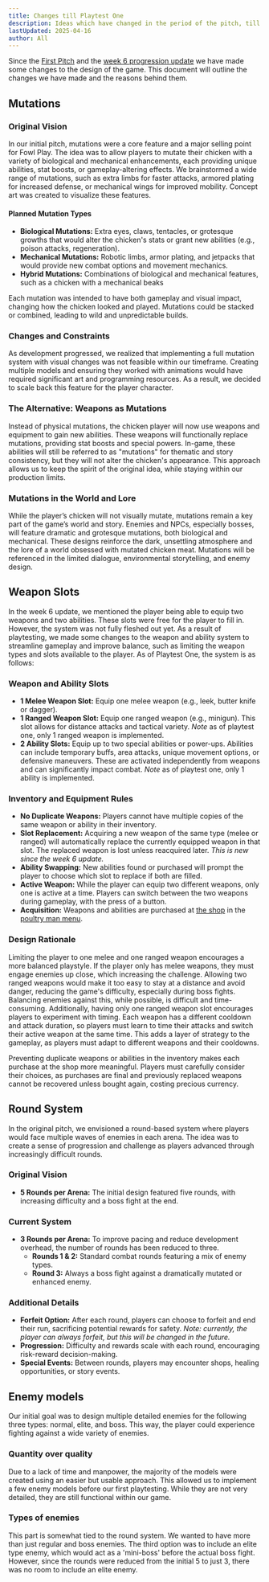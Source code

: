 ```yaml
---
title: Changes till Playtest One
description: Ideas which have changed in the period of the pitch, till playtest one
lastUpdated: 2025-04-16
author: All
---
```


Since the [First Pitch](/fowl-play/production/pitches/pitch-document) and the [week 6 progression update](/fowl-play/production/pitches/week-6-progress-update) we have made some changes to the design of the game. This document will outline the changes we have made and the reasons behind them.

## Mutations

### Original Vision

In our initial pitch, mutations were a core feature and a major selling point for Fowl Play. The idea was to allow players to mutate their chicken with a variety of biological and mechanical enhancements, each providing unique abilities, stat boosts, or gameplay-altering effects. We brainstormed a wide range of mutations, such as extra limbs for faster attacks, armored plating for increased defense, or mechanical wings for improved mobility. Concept art was created to visualize these features.

#### Planned Mutation Types

- **Biological Mutations:** Extra eyes, claws, tentacles, or grotesque growths that would alter the chicken's stats or grant new abilities (e.g., poison attacks, regeneration).
- **Mechanical Mutations:** Robotic limbs, armor plating, and jetpacks that would provide new combat options and movement mechanics.
- **Hybrid Mutations:** Combinations of biological and mechanical features, such as a chicken with a mechanical beaks

Each mutation was intended to have both gameplay and visual impact, changing how the chicken looked and played. Mutations could be stacked or combined, leading to wild and unpredictable builds.

### Changes and Constraints

As development progressed, we realized that implementing a full mutation system with visual changes was not feasible within our timeframe. Creating multiple models and ensuring they worked with animations would have required significant art and programming resources. As a result, we decided to scale back this feature for the player character.

### The Alternative: Weapons as Mutations

Instead of physical mutations, the chicken player will now use weapons and equipment to gain new abilities. These weapons will functionally replace mutations, providing stat boosts and special powers. In-game, these abilities will still be referred to as "mutations" for thematic and story consistency, but they will not alter the chicken's appearance. This approach allows us to keep the spirit of the original idea, while staying within our production limits.

### Mutations in the World and Lore

While the player’s chicken will not visually mutate, mutations remain a key part of the game’s world and story. Enemies and NPCs, especially bosses, will feature dramatic and grotesque mutations, both biological and mechanical. These designs reinforce the dark, unsettling atmosphere and the lore of a world obsessed with mutated chicken meat. Mutations will be referenced in the limited dialogue, environmental storytelling, and enemy design.

## Weapon Slots

In the week 6 update, we mentioned the player being able to equip two weapons and two abilities. These slots were free for the player to fill in. However, the system was not fully fleshed out yet. As a result of playtesting, we made some changes to the weapon and ability system to streamline gameplay and improve balance, such as limiting the weapon types and slots available to the player. As of Playtest One, the system is as follows:

### Weapon and Ability Slots

- **1 Melee Weapon Slot:** Equip one melee weapon (e.g., leek, butter knife or dagger).
- **1 Ranged Weapon Slot:** Equip one ranged weapon (e.g., minigun). This slot allows for distance attacks and tactical variety. _Note_ as of playtest one, only 1 ranged weapon is implemented.
- **2 Ability Slots:** Equip up to two special abilities or power-ups. Abilities can include temporary buffs, area attacks, unique movement options, or defensive maneuvers. These are activated independently from weapons and can significantly impact combat. _Note_ as of playtest one, only 1 ability is implemented.

### Inventory and Equipment Rules

- **No Duplicate Weapons:** Players cannot have multiple copies of the same weapon or ability in their inventory.
- **Slot Replacement:** Acquiring a new weapon of the same type (melee or ranged) will automatically replace the currently equipped weapon in that slot. The replaced weapon is lost unless reacquired later. _This is new since the week 6 update._
- **Ability Swapping:** New abilities found or purchased will prompt the player to choose which slot to replace if both are filled.
- **Active Weapon:** While the player can equip two different weapons, only one is active at a time. Players can switch between the two weapons during gameplay, with the press of a button.
- **Acquisition:** Weapons and abilities are purchased at [the shop](/fowl-play/gameplay/game-progression/shop) in the [poultry man menu](/fowl-play/gameplay/user-interface/poultry-man).

### Design Rationale

Limiting the player to one melee and one ranged weapon encourages a more balanced playstyle. If the player only has melee weapons, they must engage enemies up close, which increasing the challenge. Allowing two ranged weapons would make it too easy to stay at a distance and avoid danger, reducing the game's difficulty, especially during boss fights. Balancing enemies against this, while possible, is difficult and time-consuming.
Additionally, having only one ranged weapon slot encourages players to experiment with timing. Each weapon has a different cooldown and attack duration, so players must learn to time their attacks and switch their active weapon at the same time. This adds a layer of strategy to the gameplay, as players must adapt to different weapons and their cooldowns.

Preventing duplicate weapons or abilities in the inventory makes each purchase at the shop more meaningful. Players must carefully consider their choices, as purchases are final and previously replaced weapons cannot be recovered unless bought again, costing precious currency.

## Round System

In the original pitch, we envisioned a round-based system where players would face multiple waves of enemies in each arena. The idea was to create a sense of progression and challenge as players advanced through increasingly difficult rounds.

### Original Vision

- **5 Rounds per Arena:** The initial design featured five rounds, with increasing difficulty and a boss fight at the end.

### Current System

- **3 Rounds per Arena:** To improve pacing and reduce development overhead, the number of rounds has been reduced to three.
  - **Rounds 1 & 2:** Standard combat rounds featuring a mix of enemy types.
  - **Round 3:** Always a boss fight against a dramatically mutated or enhanced enemy.

### Additional Details

- **Forfeit Option:** After each round, players can choose to forfeit and end their run, sacrificing potential rewards for safety. _Note: currently, the player can always forfeit, but this will be changed in the future._
- **Progression:** Difficulty and rewards scale with each round, encouraging risk-reward decision-making.
- **Special Events:** Between rounds, players may encounter shops, healing opportunities, or story events.

## Enemy models

Our initial goal was to design multiple detailed enemies for the following three types: normal, elite, and boss. This way, the player could experience fighting against a wide variety of enemies.

### Quantity over quality

Due to a lack of time and manpower, the majority of the models were created using an easier but usable approach. This allowed us to implement a few enemy models before our first playtesting. While they are not very detailed, they are still functional within our game.

### Types of enemies

This part is somewhat tied to the round system. We wanted to have more than just regular and boss enemies. The third option was to include an elite type enemy, which would act as a 'mini-boss' before the actual boss fight. However, since the rounds were reduced from the initial 5 to just 3, there was no room to include an elite enemy.
